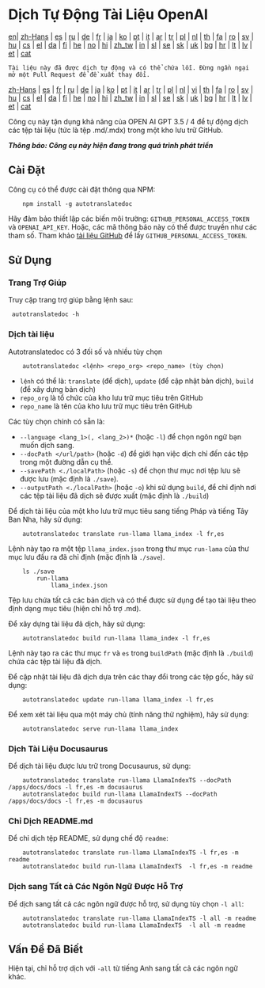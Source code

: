 
# Dịch Tự Động Tài Liệu OpenAI

[en](../README.md)| [zh-Hans](/i18n/README_zh-Hans.md) | [es](/i18n/README_es.md) | [ru](/i18n/README_ru.md) | [de](/i18n/README_de.md) | [fr](/i18n/README_fr.md) | [ja](/i18n/README_ja.md) | [ko](/i18n/README_ko.md) | [pt](/i18n/README_pt.md) | [it](/i18n/README_it.md) | [ar](/i18n/README_ar.md) | [tr](/i18n/README_tr.md) | [pl](/i18n/README_pl.md) | [nl](/i18n/README_nl.md) | [th](/i18n/README_th.md) | [fa](/i18n/README_fa.md) | [ro](/i18n/README_ro.md) | [sv](/i18n/README_sv.md) | [hu](/i18n/README_hu.md) | [cs](/i18n/README_cs.md) | [el](/i18n/README_el.md) | [da](/i18n/README_da.md) | [fi](/i18n/README_fi.md) | [he](/i18n/README_he.md) | [no](/i18n/README_no.md) | [hi](/i18n/README_hi.md) | [zh_tw](/i18n/README_zh_tw.md) | [in](/i18n/README_in.md) | [sl](/i18n/README_sl.md) | [se](/i18n/README_se.md) | [sk](/i18n/README_sk.md) | [uk](/i18n/README_uk.md) | [bg](/i18n/README_bg.md) | [hr](/i18n/README_hr.md) | [lt](/i18n/README_lt.md) | [lv](/i18n/README_lv.md) | [et](/i18n/README_et.md) | [cat](/i18n/README_cat.md) 

```Tài liệu này đã được dịch tự động và có thể chứa lỗi. Đừng ngần ngại mở một Pull Request để đề xuất thay đổi.```


 [zh-Hans](/i18n/README_zh-Hans.md) | [es](/i18n/README_es.md) |  [fr](/i18n/README_es.md) | [ru](/i18n/README_ru.md) | [de](/i18n/README_de.md) | [ja](/i18n/README_ja.md) | [ko](/i18n/README_ko.md) | [pt](/i18n/README_pt.md) | [it](/i18n/README_it.md) | [ar](/i18n/README_ar.md) | [tr](/i18n/README_tr.md) | [pl](/i18n/README_pl.md) | [nl](/i18n/README_nl.md) | [vi](/i18n/README_vi.md) | [th](/i18n/README_th.md) | [fa](/i18n/README_fa.md) | [ro](/i18n/README_ro.md) | [sv](/i18n/README_sv.md) | [hu](/i18n/README_hu.md) | [cs](/i18n/README_cs.md) | [el](/i18n/README_el.md) | [da](/i18n/README_da.md) | [fi](/i18n/README_fi.md) | [he](/i18n/README_he.md) | [no](/i18n/README_no.md) | [hi](/i18n/README_hi.md) | [zh_tw](/i18n/README_zh_tw.md) | [in](/i18n/README_in.md) | [sl](/i18n/README_sl.md) | [se](/i18n/README_se.md) | [sk](/i18n/README_sk.md) | [uk](/i18n/README_uk.md) | [bg](/i18n/README_bg.md) | [hr](/i18n/README_hr.md) | [lt](/i18n/README_lt.md) | [lv](/i18n/README_lv.md) | [et](/i18n/README_et.md) | [cat](/i18n/README_cat.md) 

Công cụ này tận dụng khả năng của OPEN AI GPT 3.5 / 4 để tự động dịch các tệp tài liệu (tức là tệp .md/.mdx) trong một kho lưu trữ GitHub.

***Thông báo: Công cụ này hiện đang trong quá trình phát triển***

## Cài Đặt

Công cụ có thể được cài đặt thông qua NPM:


```
    npm install -g autotranslatedoc
```

Hãy đảm bảo thiết lập các biến môi trường: `GITHUB_PERSONAL_ACCESS_TOKEN` và `OPENAI_API_KEY`. Hoặc, các mã thông báo này có thể được truyền như các tham số. Tham khảo [tài liệu GitHub](https://docs.github.com/en/github/authenticating-to-github/creating-a-personal-access-token) để lấy `GITHUB_PERSONAL_ACCESS_TOKEN`.
## Sử Dụng

### Trang Trợ Giúp
Truy cập trang trợ giúp bằng lệnh sau:
```
 autotranslatedoc -h
```
### Dịch tài liệu

Autotranslatedoc có 3 đối số và nhiều tùy chọn

```
    autotranslatedoc <lệnh> <repo_org> <repo_name> (tùy chọn)
```

- ```lệnh``` có thể là: ```translate``` (để dịch), ```update``` (để cập nhật bản dịch), ```build``` (để xây dựng bản dịch)
- ```repo_org``` là tổ chức của kho lưu trữ mục tiêu trên GitHub
- ```repo_name``` là tên của kho lưu trữ mục tiêu trên GitHub

Các tùy chọn chính có sẵn là:

- ```--language <lang_1>(, <lang_2>)*``` (hoặc ```-l```) để chọn ngôn ngữ bạn muốn dịch sang.
- ```--docPath </url/path>``` (hoặc ```-d```) để giới hạn việc dịch chỉ đến các tệp trong một đường dẫn cụ thể.
- ```--savePath <./localPath>``` (hoặc ```-s```) để chọn thư mục nơi tệp lưu sẽ được lưu (mặc định là ```./save```).
- ```--outputPath <./localPath>``` (hoặc ```-o```) khi sử dụng ```build```, để chỉ định nơi các tệp tài liệu đã dịch sẽ được xuất (mặc định là ```./build```)



Để dịch tài liệu của một kho lưu trữ mục tiêu sang tiếng Pháp và tiếng Tây Ban Nha, hãy sử dụng:
```
    autotranslatedoc translate run-llama llama_index -l fr,es
```


Lệnh này tạo ra một tệp `llama_index.json` trong thư mục `run-lama` của thư mục lưu đầu ra đã chỉ định (mặc định là `./save`).
```
    ls ./save
        run-llama
            llama_index.json 
```
Tệp lưu chứa tất cả các bản dịch và có thể được sử dụng để tạo tài liệu theo định dạng mục tiêu (hiện chỉ hỗ trợ .md).

Để xây dựng tài liệu đã dịch, hãy sử dụng:

```
    autotranslatedoc build run-llama llama_index -l fr,es
```


Lệnh này tạo ra các thư mục `fr` và `es` trong `buildPath` (mặc định là `./build`) chứa các tệp tài liệu đã dịch.

Để cập nhật tài liệu đã dịch dựa trên các thay đổi trong các tệp gốc, hãy sử dụng:

```
    autotranslatedoc update run-llama llama_index -l fr,es
```


Để xem xét tài liệu qua một máy chủ (tính năng thử nghiệm), hãy sử dụng:
```
    autotranslatedoc serve run-llama llama_index
```
### Dịch Tài Liệu Docusaurus

Để dịch tài liệu được lưu trữ trong Docusaurus, sử dụng:

```
    autotranslatedoc translate run-llama LlamaIndexTS --docPath /apps/docs/docs -l fr,es -m docusaurus
    autotranslatedoc build run-llama LlamaIndexTS --docPath /apps/docs/docs -l fr,es -m docusaurus
```
### Chỉ Dịch README.md

Để chỉ dịch tệp README, sử dụng chế độ `readme`:

```
    autotranslatedoc translate run-llama LlamaIndexTS -l fr,es -m readme
    autotranslatedoc build run-llama LlamaIndexTS  -l fr,es -m readme
```
### Dịch sang Tất cả Các Ngôn Ngữ Được Hỗ Trợ

Để dịch sang tất cả các ngôn ngữ được hỗ trợ, sử dụng tùy chọn `-l all`:

```
    autotranslatedoc translate run-llama LlamaIndexTS -l all -m readme
    autotranslatedoc build run-llama LlamaIndexTS  -l all -m readme
```
## Vấn Đề Đã Biết

Hiện tại, chỉ hỗ trợ dịch với `-all` từ tiếng Anh sang tất cả các ngôn ngữ khác.

